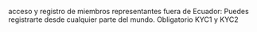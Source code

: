 acceso y registro de miembros representantes fuera de Ecuador:
Puedes registrarte desde cualquier parte del mundo.
Obligatorio KYC1 y KYC2
